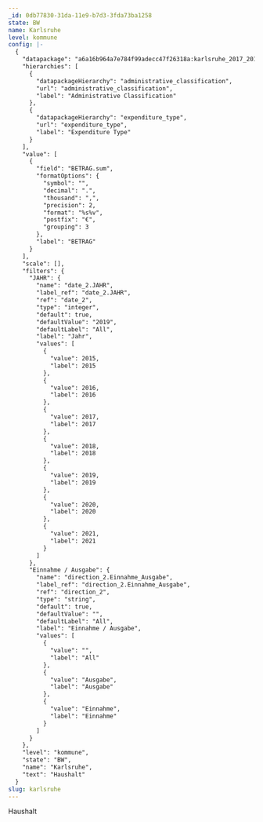 ```yaml
---
_id: 0db77830-31da-11e9-b7d3-3fda73ba1258
state: BW
name: Karlsruhe
level: kommune
config: |-
  {
    "datapackage": "a6a16b964a7e784f99adecc47f26318a:karlsruhe_2017_2018",
    "hierarchies": [
      {
        "datapackageHierarchy": "administrative_classification",
        "url": "administrative_classification",
        "label": "Administrative Classification"
      },
      {
        "datapackageHierarchy": "expenditure_type",
        "url": "expenditure_type",
        "label": "Expenditure Type"
      }
    ],
    "value": [
      {
        "field": "BETRAG.sum",
        "formatOptions": {
          "symbol": "",
          "decimal": ".",
          "thousand": ",",
          "precision": 2,
          "format": "%s%v",
          "postfix": "€",
          "grouping": 3
        },
        "label": "BETRAG"
      }
    ],
    "scale": [],
    "filters": {
      "JAHR": {
        "name": "date_2.JAHR",
        "label_ref": "date_2.JAHR",
        "ref": "date_2",
        "type": "integer",
        "default": true,
        "defaultValue": "2019",
        "defaultLabel": "All",
        "label": "Jahr",
        "values": [
          {
            "value": 2015,
            "label": 2015
          },
          {
            "value": 2016,
            "label": 2016
          },
          {
            "value": 2017,
            "label": 2017
          },
          {
            "value": 2018,
            "label": 2018
          },
          {
            "value": 2019,
            "label": 2019
          },
          {
            "value": 2020,
            "label": 2020
          },
          {
            "value": 2021,
            "label": 2021
          }
        ]
      },
      "Einnahme / Ausgabe": {
        "name": "direction_2.Einnahme_Ausgabe",
        "label_ref": "direction_2.Einnahme_Ausgabe",
        "ref": "direction_2",
        "type": "string",
        "default": true,
        "defaultValue": "",
        "defaultLabel": "All",
        "label": "Einnahme / Ausgabe",
        "values": [
          {
            "value": "",
            "label": "All"
          },
          {
            "value": "Ausgabe",
            "label": "Ausgabe"
          },
          {
            "value": "Einnahme",
            "label": "Einnahme"
          }
        ]
      }
    },
    "level": "kommune",
    "state": "BW",
    "name": "Karlsruhe",
    "text": "Haushalt"
  }
slug: karlsruhe
---
```

Haushalt
